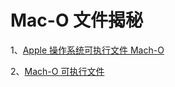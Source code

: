 # Mac-O 文件揭秘

1、[Apple 操作系统可执行文件 Mach-O](https://ming1016.github.io/2020/03/29/apple-system-executable-file-macho/)

2、[Mach-O 可执行文件](https://objccn.io/issue-6-3/)
